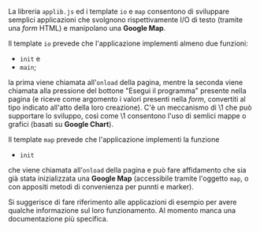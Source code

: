 La libreria `applib.js` ed i template `io` e `map` consentono di
sviluppare semplici applicazioni che svolgnono rispettivamente I/O di testo
(tramite una _form_ HTML) e manipolano una **Google Map**.

Il template `io` prevede che l'applicazione implementi almeno due funzioni:

  * `init` e
  * `main`;

la prima viene chiamata all'`onload` della pagina, mentre la seconda viene
chiamata alla pressione del bottone "Esegui il programma" presente nella
pagina (e riceve come argomento i valori presenti nella _form_, convertiti al
tipo indicato all'atto della loro creazione). C'è un meccanismo di \1
che può supportare lo sviluppo, così come \1 consentono l'uso
di semlici mappe o grafici (basati su **Google Chart**).

Il template `map` prevede che l'applicazione implementi la funzione

  * `init`

che viene chiamata all'`onload` della pagina e può fare affidamento che sia
già stata inizializzata una **Google Map** (accessibile tramite l'oggetto
`map`, o con appositi metodi di convenienza per punnti e marker).

Si suggerisce di fare riferimento alle applicazioni di esempio per avere
qualche informazione sul loro funzionamento. Al momento manca una
documentazione più specifica.